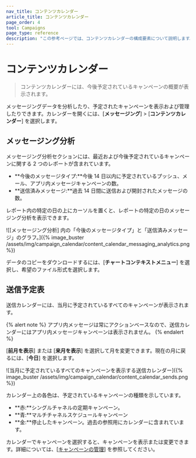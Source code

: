 ```yaml
---
nav_title: コンテンツカレンダー
article_title: コンテンツカレンダー
page_order: 4
tool: Campaigns
page_type: reference
description: "この参考ページでは、コンテンツカレンダーの構成要素について説明します。"
---
```


# コンテンツカレンダー

> コンテンツカレンダーには、今後予定されているキャンペーンの概要が表示されます。

メッセージングデータを分析したり、予定されたキャンペーンを表示および管理したりできます。カレンダーを開くには、[**メッセージング**] > [**コンテンツカレンダー**] を選択します。

## メッセージング分析

メッセージング分析セクションには、最近および今後予定されているキャンペーンに関する 2 つのレポートが含まれています。

- **今後のメッセージタイプ:**今後 14 日以内に予定されているプッシュ、メール、アプリ内メッセージキャンペーンの数。
- **送信済みメッセージ:**過去 14 日間に送信および開封されたメッセージの数。

レポート内の特定の日の上にカーソルを置くと、レポートの特定の日のメッセージング分析を表示できます。

![[メッセージング分析] 内の「今後のメッセージタイプ」と「送信済みメッセージ」のグラフ。]({% image_buster /assets/img/campaign_calendar/content_calendar_messaging_analytics.png %})

データのコピーをダウンロードするには、<i class="fa-solid fa-bars" style="color: #2e7487;"></i>[**チャートコンテキストメニュー**] を選択し、希望のファイル形式を選択します。

## 送信予定表

送信カレンダーには、当月に予定されているすべてのキャンペーンが表示されます。

{% alert note %}
アプリ内メッセージは常にアクションベースなので、送信カレンダーにはアプリ内メッセージキャンペーンは表示されません。
{% endalert %}

<i class="fa-solid fa-chevron-left" style="color: #2e7487;"></i>[**前月を表示**] または<i class="fa-solid fa-chevron-right" style="color: #2e7487;"></i> [**来月を表示**] を選択して月を変更できます。現在の月に戻るには、[**今日**] を選択します。

![当月に予定されているすべてのキャンペーンを表示する送信カレンダー]({% image_buster /assets/img/campaign_calendar/content_calendar_sends.png %})

カレンダー上の各色は、予定されているキャンペーンの種類を示しています。

- **赤:**シングルチャネルの定期キャンペーン。
- **青:**マルチチャネルスケジュールキャンペーン
- **金:**停止したキャンペーン。過去の参照用にカレンダーに含まれています。

カレンダーでキャンペーンを選択すると、キャンペーンを表示または変更できます。詳細については、[[キャンペーンの管理]({{site.baseurl}}/user_guide/engagement_tools/campaigns/managing_campaigns)] を参照してください。
